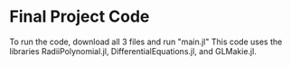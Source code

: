 # Final Project Code
To run the code, download all 3 files and run "main.jl"
This code uses the libraries RadiiPolynomial.jl, DifferentialEquations.jl, and GLMakie.jl.
